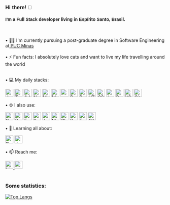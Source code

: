 **<h3 align="left" style="font-family: Arial;"> Hi there! :wave: </h3>**

<h4 align="left" style="font-family: Arial;">I'm a Full Stack developer living in Espírito Santo, Brasil.</h4>
<br/>

• :woman_student: I'm currently pursuing a post-graduate degree in Software Engineering at<a href="https://www.pucminas.br/"> PUC Minas</a>
<br/>
<br/>
• :zap: Fun facts: I absolutely love cats and want to live my life travelling around the world
<br/>
<br/>

• 💻 My daily stacks:

<img alt="JavaScript" src="https://img.shields.io/badge/JavaScript-323330?style=for-the-badge&logo=javascript&logoColor=F7DF1E" height="25"/> <img alt="TypeScript" src="https://img.shields.io/badge/typescript-%23007ACC.svg?style=for-the-badge&logo=typescript&logoColor=white" height="25"/> <img alt="AdonisJS" src="https://img.shields.io/badge/adonisjs-%23220052.svg?style=for-the-badge&logo=adonisjs&logoColor=white" height="25"/> <img alt="Node.js" src="https://img.shields.io/badge/node.js-6DA55F?style=for-the-badge&logo=node.js&logoColor=white" height="25"/> <img alt="MongoDB" src="https://img.shields.io/badge/MongoDB-4EA94B?style=for-the-badge&logo=mongodb&logoColor=white" height="25"/> <img alt="MySQL" src="https://img.shields.io/badge/MySQL-005C84?style=for-the-badge&logo=mysql&logoColor=white" height="25"/> <img src="https://img.shields.io/badge/redis-%23DD0031.svg?&style=for-the-badge&logo=redis&logoColor=white" height="25"/> <img alt="React" src="https://img.shields.io/badge/react-%2320232a.svg?style=for-the-badge&logo=react&logoColor=%2361DAFB" height="25"/> <img alt="Bootstrap" src="https://img.shields.io/badge/Bootstrap-563D7C?style=for-the-badge&logo=bootstrap&logoColor=white" height="25"/> <img alt="HTML5" src="https://img.shields.io/badge/html5-%23E34F26.svg?style=for-the-badge&logo=html5&logoColor=white" height="25"/> <img alt="CSS" src="https://img.shields.io/badge/css3-%231572B6.svg?style=for-the-badge&logo=css3&logoColor=white" height="25"/> <img alt="JWT" src="https://img.shields.io/badge/JWT-000000?style=for-the-badge&logo=JSON%20web%20tokens&logoColor=white" height="25"/> <img alt="Docker" src="https://img.shields.io/badge/docker-%230db7ed.svg?style=for-the-badge&logo=docker&logoColor=white" height="25"/> <img alt="VSCode" src="https://img.shields.io/badge/Visual_Studio-5C2D91?style=for-the-badge&logo=visual%20studio&logoColor=white" height="25"/> <img alt="Git" src="https://img.shields.io/badge/git-%23F05033.svg?style=for-the-badge&logo=git&logoColor=white" height="25"/> 

• :gear: I also use:

<img alt="NestJS" src="https://img.shields.io/badge/nestjs-%23E0234E.svg?style=for-the-badge&logo=nestjs&logoColor=white" height="25"/> <img alt="PostgreSQL" src="https://img.shields.io/badge/PostgreSQL-316192?style=for-the-badge&logo=postgresql&logoColor=white" height="25"/> <img alt="Express.js" src="https://img.shields.io/badge/express.js-%23404d59.svg?style=for-the-badge&logo=express&logoColor=%2361DAFB" height="25"/> <img alt="Sequelize" src="https://img.shields.io/badge/sequelize-323330?style=for-the-badge&logo=sequelize&logoColor=blue" height="25"/> <img alt="Jest" src="https://img.shields.io/badge/Jest-C21325?style=for-the-badge&logo=jest&logoColor=white" height="25"/> <img alt="Mocha" src="https://img.shields.io/badge/Mocha-8D6748?style=for-the-badge&logo=Mocha&logoColor=white" height="25"/> <img alt="Chai" src="https://img.shields.io/badge/chai.js-323330?style=for-the-badge&logo=chai&logoColor=green" height="25"/> <img alt="Redux" src="https://img.shields.io/badge/redux-%23593d88.svg?style=for-the-badge&logo=redux&logoColor=white" height="25"/> <img alt="Testing Library" src="https://img.shields.io/badge/testing%20library-323330?style=for-the-badge&logo=testing-library&logoColor=red" height="25"/> <img alt="GitHub" src="https://img.shields.io/badge/GitHub-100000?style=for-the-badge&logo=github&logoColor=white" height="25"/> 
 
• :seedling: Learning all about:

<img alt="Python" src="https://img.shields.io/badge/Python-14354C?style=for-the-badge&logo=python&logoColor=white" height="25" /> <img alt="Java" src="https://img.shields.io/badge/Java-ED8B00?style=for-the-badge&logo=openjdk&logoColor=white" height="25"/> 

• :mailbox: Reach me:

<a href="https://www.linkedin.com/in/erg1101">
<img alt="Linkedin" src="https://img.shields.io/badge/LinkedIn-0077B5?style=for-the-badge&logo=linkedin&logoColor=white" height="25">
</a> <a href="mailto:erikatrue@gmail.com">
  <img src="https://img.shields.io/badge/Gmail-D14836?style=for-the-badge&logo=gmail&logoColor=white" height="25">
</a>
<br/>
<br/>

<h3>Some statistics:</h3>

[![Top Langs](https://github-readme-stats.vercel.app/api/top-langs/?username=erikarg&langs_count=5&layout=compact)](https://github.com/anuraghazra/github-readme-stats)

